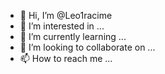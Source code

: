 - 👋 Hi, I’m @Leo1racime
- 👀 I’m interested in ...
- 🌱 I’m currently learning ...
- 💞️ I’m looking to collaborate on ...
- 📫 How to reach me ...

<!---
Leo1racime/Leo1racime is a ✨ special ✨ repository because its `README.md` (this file) appears on your GitHub profile.
You can click the Preview link to take a look at your changes.
--->

